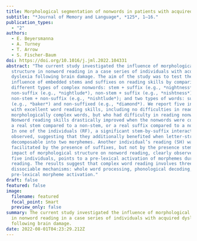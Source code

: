 ```yaml
---
title: Morphological segmentation of nonwords in patients with acquired dyslexia
subtitle: "*Journal of Memory and Language*, *125*, 1–16."
publication_types:
  - "2"
authors:
  - E. Beyersmanna
  - A. Turney
  - T. Arrow
  - S. Fischer-Baum
doi: https://doi.org/10.1016/j.jml.2022.104331
abstract: "The current study investigated the influence of morphological
  structure in nonword reading in a case series of individuals with acquired
  dyslexia following brain damage. The aim of the study was to test the separate
  influence of embedded stems and suffixes on reading skills by comparing four
  different types of complex nonwords: stem + suffix (e.g., *nightness*), stem +
  non-suffix (e.g., *nightlude*), non-stem + suffix (e.g., *nishtness*), and
  non-stem + non-suffix (e.g., *nishtlude*); and two types of words: suffixed
  (e.g., *baker*) and non-suffixed (e.g., *diamond*). We report five individuals
  with excellent word reading skills, including no difficulties in reading
  morphologically complex words, but who had difficulty in reading nonwords.
  Nonword reading skills drastically improved when the nonwords were composed of
  a real stem compared to a non-stem, or a real suffix compared to a non-suffix.
  In one of the individuals (RF), a significant stem-by-suffix interaction was
  observed, suggesting that they additionally benefited when letter-strings were
  decomposable into two morphemes. Another individual’s reading (SH) was
  facilitated by the presence of suffixes, but not by the presence stems. The
  impact of morphological structure on nonword reading, clearly observed in all
  five individuals, points to a pre-lexical activation of morphemes during
  reading. The results suggest that complex word reading involves three
  dissociable mechanisms: whole word processing, phonological decoding, and
  pre-lexical morpheme activation."
draft: false
featured: false
image:
  filename: featured
  focal_point: Smart
  preview_only: false
summary: The current study investigated the influence of morphological structure
  in nonword reading in a case series of individuals with acquired dyslexia
  following brain damage.
date: 2022-08-01T04:23:29.212Z
---
```

